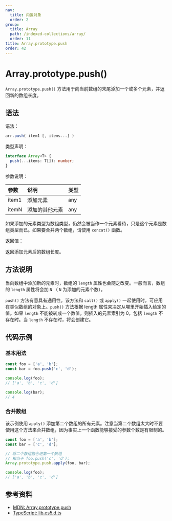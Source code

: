 ```yaml
---
nav:
  title: 内置对象
  order: 2
group:
  title: Array
  path: /indexed-collections/array/
  order: 11
title: Array.prototype.push
order: 42
---
```


# Array.prototype.push()

`Array.prototype.push()` 方法用于向当前数组的末尾添加一个或多个元素，并返回新的数组长度。

## 语法

语法：

```js
arr.push( item1 [, items...] )
```

类型声明：

```ts
interface Array<T> {
  push(...items: T[]): number;
}
```

参数说明：

| 参数  | 说明           | 类型 |
| :---- | :------------- | :--- |
| item1 | 添加元素       | any  |
| itemN | 添加的其他元素 | any  |

如果添加的元素类型为数组类型，仍然会被当作一个元素看待，只是这个元素是数组类型而已。如果要合并两个数组，请使用 `concat()` 函数。

返回值：

返回添加元素后的数组长度。

## 方法说明

当向数组中添加新的元素时，数组的 `length` 属性也会随之改变。一般而言，数组的 `length` 属性将会加 `N` （ `N` 为添加的元素个数）。

`push()` 方法有意具有通用性。该方法和 `call()` 或 `apply()` 一起使用时，可应用在类似数组的对象上。`push()` 方法根据 length 属性来决定从哪里开始插入给定的值。如果 `length` 不能被转成一个数值，则插入的元素索引为 0，包括 `length` 不存在时。当 `length` 不存在时，将会创建它。

## 代码示例

### 基本用法

```js
const foo = ['a', 'b'];
const bar = foo.push('c', 'd');

console.log(foo);
// ['a', 'b', 'c', 'd']

console.log(bar);
// 4
```

### 合并数组

该示例使用 `apply()` 添加第二个数组的所有元素。注意当第二个数组太大时不要使用这个方法来合并数组，因为事实上一个函数能够接受的参数个数是有限制的。

```js
const foo = ['a', 'b'];
const bar = ['c', 'd'];

// 将二个数组融合进第一个数组
// 相当于 foo.push('c', 'd');
Array.prototype.push.apply(foo, bar);

console.log(foo);
// ['a', 'b', 'c', 'd']
```

## 参考资料

- [MDN: Array.prototype.push](https://developer.mozilla.org/zh-CN/docs/Web/JavaScript/Reference/Global_Objects/Array/push)
- [TypeScript: lib.es5.d.ts](https://github.com/microsoft/TypeScript/blob/main/lib/lib.es5.d.ts)
